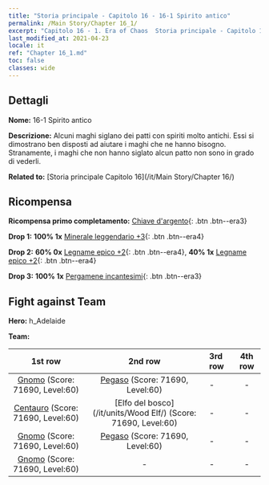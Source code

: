 ```yaml
---
title: "Storia principale - Capitolo 16 - 16-1 Spirito antico"
permalink: /Main Story/Chapter 16_1/
excerpt: "Capitolo 16 - 1. Era of Chaos  Storia principale - Capitolo 16_1. 16-1 Spirito antico"
last_modified_at: 2021-04-23
locale: it
ref: "Chapter 16_1.md"
toc: false
classes: wide
---
```


## Dettagli

 **Nome:** 16-1 Spirito antico

 **Descrizione:** Alcuni maghi siglano dei patti con spiriti molto antichi. Essi si dimostrano ben disposti ad aiutare i maghi che ne hanno bisogno. Stranamente, i maghi che non hanno siglato alcun patto non sono in grado di vederli.

 **Related to:** [Storia principale Capitolo 16](/it/Main Story/Chapter 16/)

## Ricompensa

 **Ricompensa primo completamento:** [Chiave d'argento](/ItemsIT/con_693/){: .btn .btn--era3}

 **Drop 1:** **100% 1x** [Minerale leggendario +3](/ItemsIT/mat_54/){: .btn .btn--era4}

 **Drop 2:** **60% 0x** [Legname epico +2](/ItemsIT/mat_48/){: .btn .btn--era4}, **40% 1x** [Legname epico +2](/ItemsIT/mat_48/){: .btn .btn--era4}

 **Drop 3:** **100% 1x** [Pergamene incantesimi](/ItemsIT/con_694/){: .btn .btn--era3}


## Fight against Team
 **Hero:** h_Adelaide

 **Team:**


  | 1st row | 2nd row | 3rd row | 4th row |
  |:----:|:----:|:----|:----:|
  | [Gnomo](/it/units/Dwarf/) (Score: 71690, Level:60)  | [Pegaso](/it/units/Pegasus/) (Score: 71690, Level:60)  | - | - |
  | [Centauro](/it/units/Centaur/) (Score: 71690, Level:60)  | [Elfo del bosco](/it/units/Wood Elf/) (Score: 71690, Level:60)  | - | - |
  | [Gnomo](/it/units/Dwarf/) (Score: 71690, Level:60)  | [Pegaso](/it/units/Pegasus/) (Score: 71690, Level:60)  | - | - |
  | [Gnomo](/it/units/Dwarf/) (Score: 71690, Level:60)  | - | - | - |


